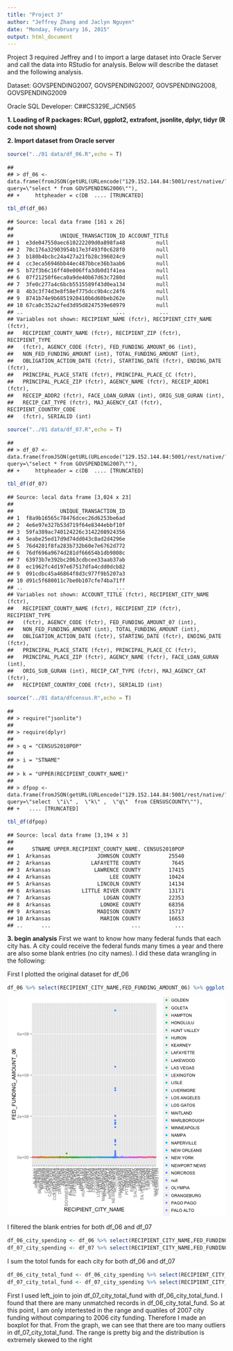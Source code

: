 ```yaml
---
title: "Project 3"
author: "Jeffrey Zhang and Jaclyn Nguyen"
date: "Monday, February 16, 2015"
output: html_document
---
```


Project 3 required Jeffrey and I to import a large dataset into Oracle Server and call the data into RStudio for analysis. Below will describe the dataset and the following analysis. 

Dataset: GOVSPENDING2007, GOVSPENDING2007, GOVSPENDING2008, GOVSPENDING2009

Oracle SQL Developer: C##CS329E_JCN565

__1. Loading of R packages: RCurl, ggplot2, extrafont, jsonlite, dplyr, tidyr (R code not shown)__



__2. Import dataset from Oracle server__

```r
source("../01 data/df_06.R",echo = T)
```

```
## 
## > df_06 <- data.frame(fromJSON(getURL(URLencode("129.152.144.84:5001/rest/native/?query=\"select * from GOVSPENDING2006\""), 
## +     httpheader = c(DB  .... [TRUNCATED]
```

```r
tbl_df(df_06)
```

```
## Source: local data frame [161 x 26]
## 
##               UNIQUE_TRANSACTION_ID ACCOUNT_TITLE
## 1  e3de047550aec610222209d0a898fa48          null
## 2  78c176a32903954b17e3f493f0c628f0          null
## 3  b180b4bcbc24a427a21fb28c396024c9          null
## 4  cc3eca56946bb44ec487bbce36b3aab6          null
## 5  b72f3b6c16ff40e006ffa3db0d1f41ea          null
## 6  07f21250f6eca0a9de40b67d63c7280d          null
## 7  3fe0c277a4c6bcb5515589f43d0ea134          null
## 8  4b3c3f74d3e8f58ef775dcc9b4cc24f6          null
## 9  8741b74e9b6851920410b6d60beb262e          null
## 10 67ca0c352a2fed3d95d8247539e60979          null
## ..                              ...           ...
## Variables not shown: RECIPIENT_NAME (fctr), RECIPIENT_CITY_NAME (fctr),
##   RECIPIENT_COUNTY_NAME (fctr), RECIPIENT_ZIP (fctr), RECIPIENT_TYPE
##   (fctr), AGENCY_CODE (fctr), FED_FUNDING_AMOUNT_06 (int),
##   NON_FED_FUNDING_AMOUNT (int), TOTAL_FUNDING_AMOUNT (int),
##   OBLIGATION_ACTION_DATE (fctr), STARTING_DATE (fctr), ENDING_DATE (fctr),
##   PRINCIPAL_PLACE_STATE (fctr), PRINCIPAL_PLACE_CC (fctr),
##   PRINCIPAL_PLACE_ZIP (fctr), AGENCY_NAME (fctr), RECEIP_ADDR1 (fctr),
##   RECEIP_ADDR2 (fctr), FACE_LOAN_GURAN (int), ORIG_SUB_GURAN (int),
##   RECIP_CAT_TYPE (fctr), MAJ_AGENCY_CAT (fctr), RECIPIENT_COUNTRY_CODE
##   (fctr), SERIALID (int)
```

```r
source("../01 data/df_07.R",echo = T)
```

```
## 
## > df_07 <- data.frame(fromJSON(getURL(URLencode("129.152.144.84:5001/rest/native/?query=\"select * from GOVSPENDING2007\""), 
## +     httpheader = c(DB  .... [TRUNCATED]
```

```r
tbl_df(df_07)
```

```
## Source: local data frame [3,024 x 23]
## 
##               UNIQUE_TRANSACTION_ID
## 1  f8a9b16565c78476dcec26d6253be6ad
## 2  4e6e97e327b53d719f64e8344ebbf10f
## 3  59fa389ac740124226c3142208924356
## 4  5eabe25ed17d9d74dd043c8ad2d4296e
## 5  76d4281f8fa283b732b60e7e6762d772
## 6  76df696a9674d281df66654b1db9808c
## 7  63973b7e392bc2063cdbcee33aab37ab
## 8  ec1962fc4d197e67517dfa4cdd0dcb82
## 9  091cdbc45a46864f8d3c977f9b5207a3
## 10 d91c5f680011c7be0b107cfe74ba71ff
## ..                              ...
## Variables not shown: ACCOUNT_TITLE (fctr), RECIPIENT_CITY_NAME (fctr),
##   RECIPIENT_COUNTY_NAME (fctr), RECIPIENT_ZIP (fctr), RECIPIENT_TYPE
##   (fctr), AGENCY_CODE (fctr), FED_FUNDING_AMOUNT_07 (int),
##   NON_FED_FUNDING_AMOUNT (int), TOTAL_FUNDING_AMOUNT (int),
##   OBLIGATION_ACTION_DATE (fctr), STARTING_DATE (fctr), ENDING_DATE (fctr),
##   PRINCIPAL_PLACE_STATE (fctr), PRINCIPAL_PLACE_CC (fctr),
##   PRINCIPAL_PLACE_ZIP (fctr), AGENCY_NAME (fctr), FACE_LOAN_GURAN (int),
##   ORIG_SUB_GURAN (int), RECIP_CAT_TYPE (fctr), MAJ_AGENCY_CAT (fctr),
##   RECIPIENT_COUNTRY_CODE (fctr), SERIALID (int)
```

```r
source("../01 data/dfcensus.R",echo = T)
```

```
## 
## > require("jsonlite")
## 
## > require(dplyr)
## 
## > q = "CENSUS2010POP"
## 
## > i = "STNAME"
## 
## > k = "UPPER(RECIPIENT_COUNTY_NAME)"
## 
## > dfpop <- data.frame(fromJSON(getURL(URLencode("129.152.144.84:5001/rest/native/?query=\"select  \"i\" ,  \"k\" ,  \"q\"  from CENSUSCOUNTY\""), 
## +   .... [TRUNCATED]
```

```r
tbl_df(dfpop)
```

```
## Source: local data frame [3,194 x 3]
## 
##      STNAME UPPER.RECIPIENT_COUNTY_NAME. CENSUS2010POP
## 1  Arkansas               JOHNSON COUNTY         25540
## 2  Arkansas             LAFAYETTE COUNTY          7645
## 3  Arkansas              LAWRENCE COUNTY         17415
## 4  Arkansas                   LEE COUNTY         10424
## 5  Arkansas               LINCOLN COUNTY         14134
## 6  Arkansas          LITTLE RIVER COUNTY         13171
## 7  Arkansas                 LOGAN COUNTY         22353
## 8  Arkansas                LONOKE COUNTY         68356
## 9  Arkansas               MADISON COUNTY         15717
## 10 Arkansas                MARION COUNTY         16653
## ..      ...                          ...           ...
```
__3. begin analysis__
First we want to know how many federal funds that each city has. A city could receive the federal funds many times a year and there are also some blank entries (no city names). I did these data wrangling in the following: 

First I plotted the original dataset for df_06

```r
df_06 %>% select(RECIPIENT_CITY_NAME,FED_FUNDING_AMOUNT_06) %>% ggplot(aes(x=RECIPIENT_CITY_NAME, y=FED_FUNDING_AMOUNT_06,color=RECIPIENT_CITY_NAME))  + geom_point() + theme(axis.text.x = element_text(angle = 90, hjust = 1))
```

![plot of chunk unnamed-chunk-3](figure/unnamed-chunk-3-1.png) 

I filtered the blank entries for both df_06 and df_07


```r
df_06_city_spending <- df_06 %>% select(RECIPIENT_CITY_NAME,FED_FUNDING_AMOUNT_06) %>% filter(RECIPIENT_CITY_NAME != "")
df_07_city_spending <- df_07 %>% select(RECIPIENT_CITY_NAME,FED_FUNDING_AMOUNT_07) %>% filter(RECIPIENT_CITY_NAME != "")
```

I sum the totol funds for each city for both df_06 and df_07

```r
df_06_city_total_fund <- df_06_city_spending %>% select(RECIPIENT_CITY_NAME) %>% group_by(RECIPIENT_CITY_NAME) %>% summarize(total_spending = sum(df_06_city_spending$FED_FUNDING_AMOUNT_06)) 
df_07_city_total_fund <- df_07_city_spending %>% select(RECIPIENT_CITY_NAME) %>% group_by(RECIPIENT_CITY_NAME) %>% summarize(total_spending = sum(df_07_city_spending$FED_FUNDING_AMOUNT_07)) 
```

First I used left_join to join df_07_city_total_fund with df_06_city_total_fund. I found that there are many unmatched records in df_06_city_total_fund. So at this point, I am only intertested in the 
range and quatiles of 2007 city funding without comparing to 2006 city funding. Therefore I made an boxplot for that. From the graph, we can see that there are too many outliers in df_07_city_total_fund. The range is pretty big and the distribution is extremely skewed to the right












